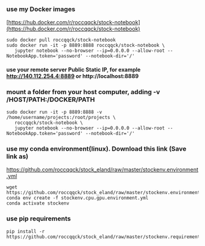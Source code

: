 ### use my Docker images
[https://hub.docker.com/r/roccqqck/stock-notebook](https://hub.docker.com/r/roccqqck/stock-notebook)
`````` 
sudo docker pull roccqqck/stock-notebook
sudo docker run -it -p 8889:8888 roccqqck/stock-notebook \
   jupyter notebook --no-browser --ip=0.0.0.0 --allow-root --NotebookApp.token='password' --notebook-dir='/'
``````
#### use your remote server Public Static IP, for example  http://140.112.254.4:8889 or http://localhost:8889



### mount a folder from your host computer, adding -v /HOST/PATH:/DOCKER/PATH 
`````` 
sudo docker run -it -p 8889:8888 -v /home/username/projects:/root/projects \
   roccqqck/stock-notebook \
   jupyter notebook --no-browser --ip=0.0.0.0 --allow-root --NotebookApp.token='password' --notebook-dir='/'
``````


### use my conda environment(linux). Download this link (Save link as)
https://github.com/roccqqck/stock_eland/raw/master/stockenv.environment.yml
```
wget https://github.com/roccqqck/stock_eland/raw/master/stockenv.environment.yml
conda env create -f stockenv.cpu.gpu.environment.yml
conda activate stockenv
```

### use pip requirements
```
pip install -r https://github.com/roccqqck/stock_eland/raw/master/stockenv.requirements.txt
```
